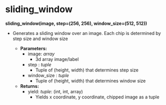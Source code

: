 # sliding_window

**sliding_window(image, step=(256, 256), window_size=(512, 512))**
- Generates a sliding window over an image. Each chip is determined by step size and window size

    - **Parameters:**
      	- image: *array*
      	  	- 3d array image/label
      	- step : *tuple*
      	  	- Tuple of (height, width) that determines step size
      	- window_size : *tuple*
      	  	- Tuple of (height, width) that determines window size
    - **Returns:**
      	- yield: *tuple*: (int, int, array)
      	    - Yields x coordinate, y coordinate, chipped image as a tuple
